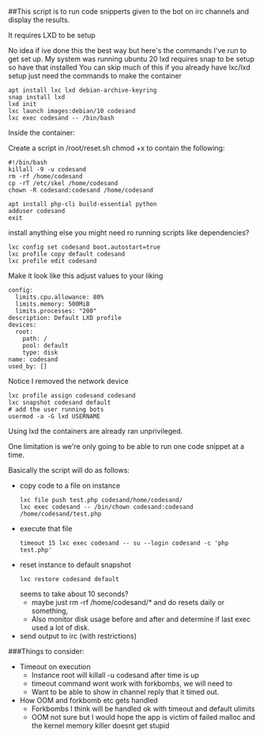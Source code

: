 ##This script is to run code snipperts given to the bot on irc channels and display the results.

It requires LXD to be setup


No idea if ive done this the best way but here's the commands I've run to get set up. My system was running ubuntu 20
lxd requires snap to be setup so have that installed
You can skip much of this if you already have lxc/lxd setup just need the commands to make the container

```
apt install lxc lxd debian-archive-keyring
snap install lxd
lxd init
lxc launch images:debian/10 codesand
lxc exec codesand -- /bin/bash
```
Inside the container:

Create a script in /root/reset.sh chmod +x to contain the following:
```
#!/bin/bash
killall -9 -u codesand
rm -rf /home/codesand
cp -rT /etc/skel /home/codesand
chown -R codesand:codesand /home/codesand
```
```
apt install php-cli build-essential python
adduser codesand
exit
```
install anything else you might need ro running scripts like dependencies?
```
lxc config set codesand boot.autostart=true
lxc profile copy default codesand
lxc profile edit codesand
```
Make it look like this adjust values to your liking
```
config:
  limits.cpu.allowance: 80%
  limits.memory: 500MiB
  limits.processes: "200"
description: Default LXD profile
devices:
  root:
    path: /
    pool: default
    type: disk
name: codesand
used_by: []
```
Notice I removed the network device

```
lxc profile assign codesand codesand
lxc snapshot codesand default
# add the user running bots
usermod -a -G lxd USERNAME
```

Using lxd the containers are already ran unprivileged.

One limitation is we're only going to be able to run one code snippet at a time.

Basically the script will do as follows:
* copy code to a file on instance
  ```
  lxc file push test.php codesand/home/codesand/
  lxc exec codesand -- /bin/chown codesand:codesand /home/codesand/test.php
  ```
* execute that file
  ```
  timeout 15 lxc exec codesand -- su --login codesand -c 'php test.php'
  ```
* reset instance to default snapshot
  ```
  lxc restore codesand default
  ```
  seems to take about 10 seconds?
  * maybe just rm -rf /home/codesand/* and do resets daily or something,
  * Also monitor disk usage before and after and determine if last exec used a lot of disk.
* send output to irc (with restrictions)


###Things to consider:
* Timeout on execution
  * Instance root will killall -u codesand after time is up
  * timeout command wont work with forkbombs, we will need to 
  * Want to be able to show in channel reply that it timed out.
* How OOM and forkbomb etc gets handled
  * Forkbombs I think will be handled ok with timeout and default ulimits
  * OOM not sure but I would hope the app is victim of failed malloc and the kernel memory killer doesnt get stupid 
